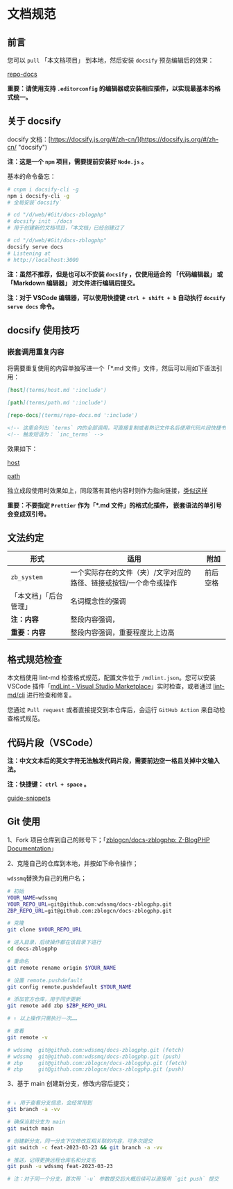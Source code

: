 # 文档规范

## 前言

您可以 `pull` 「本文档项目」 到本地，然后安装 `docsify` 预览编辑后的效果：

[repo-docs](terms/repo-docs.md ':include')

**重要：请使用支持 `.editorconfig` 的编辑器或安装相应插件，以实现最基本的格式统一。**

## 关于 docsify

docsify 文档：[https://docsify.js.org/#/zh-cn/](https://docsify.js.org/#/zh-cn/ "docsify")

**注：这是一个 `npm` 项目，需要提前安装好 `Node.js` 。**

基本的命令备忘：

```bash
# cnpm i docsify-cli -g
npm i docsify-cli -g
# 全局安装`docsify`

# cd "/d/web/#Git/docs-zblogphp"
# docsify init ./docs
# 用于创建新的文档项目，「本文档」已经创建过了

# cd "/d/web/#Git/docs-zblogphp"
docsify serve docs
# Listening at
# http://localhost:3000
```

**注：虽然不推荐，但是也可以不安装 `docsify` ，仅使用适合的 「代码编辑器」 或 「Markdown 编辑器」 对文件进行编辑后提交。**

**注：对于 VSCode 编辑器，可以使用快捷键 `ctrl + shift + b` 自动执行 `docsify serve docs` 命令。**

## docsify 使用技巧

### 嵌套调用重复内容

将需要重复使用的内容单独写进一个「\*.md 文件」文件，然后可以用如下语法引用：

```md
[host](terms/host.md ':include')

[path](terms/path.md ':include')

[repo-docs](terms/repo-docs.md ':include')

<!-- 这里会列出 `terms` 内的全部调用，可直接复制或者熟记文件名后使用代码片段快捷书写 -->
<!-- 触发短语为： `inc_terms` -->
```

效果如下：

[host](terms/host.md ':include')

[path](terms/path.md ':include')

独立成段使用时效果如上，同段落有其他内容时则作为指向链接，[类似这样](terms/repo-docs.md ':include')

**重要：不要指定 `Prettier` 作为「\*.md 文件」的格式化插件， 嵌套语法的单引号会变成双引号。**

## 文法约定

| 形式                   | 适用                                                               | 附加     |
| ---------------------- | ------------------------------------------------------------------ | -------- |
| `zb_system`            | 一个实际存在的文件（夹）/文字对应的路径、链接或按钮/一个命令或操作 | 前后空格 |
| 「本文档」「后台管理」 | 名词概念性的强调                                                   |          |
| **注：内容**           | 整段内容强调，                                                     |          |
| **重要：内容**         | 整段内容强调，重要程度比上边高                                     |          |

## 格式规范检查

本文档使用 lint-md 检查格式规范，配置文件位于 `/mdlint.json`。您可以安装 VSCode 插件「[mdLint - Visual Studio Marketplace](https://marketplace.visualstudio.com/items?itemName=wdssmq.mdlint "mdLint - Visual Studio Marketplace")」实时检查，或者通过 [lint-md/cli](https://github.com/lint-md/cli "lint-md/cli") 进行检查和修复。

您通过 `Pull request` 或者直接提交到本仓库后，会运行 `GitHub Action` 来自动检查格式规范。

## 代码片段（VSCode）

**注：中文文本后的英文字符无法触发代码片段，需要前边空一格且关掉中文输入法。**

**注：快捷键： `ctrl + space` 。**

<!-- 拆分至 guide-docs/guide-snippets.json -->
[guide-snippets](guide-docs/guide-snippets.json ':include')


## Git 使用

1、Fork 项目仓库到自己的账号下；「[zblogcn/docs-zblogphp: Z-BlogPHP Documentation](https://github.com/zblogcn/docs-zblogphp "zblogcn/docs-zblogphp: Z-BlogPHP Documentation")」

2、克隆自己的仓库到本地，并按如下命令操作；

`wdssmq`替换为自己的用户名；

```bash
# 初始
YOUR_NAME=wdssmq
YOUR_REPO_URL=git@github.com:wdssmq/docs-zblogphp.git
ZBP_REPO_URL=git@github.com:zblogcn/docs-zblogphp.git

# 克隆
git clone $YOUR_REPO_URL

# 进入目录，后续操作都在该目录下进行
cd docs-zblogphp

# 重命名
git remote rename origin $YOUR_NAME

# 设置 remote.pushdefault
git config remote.pushdefault $YOUR_NAME

# 添加官方仓库，用于同步更新
git remote add zbp $ZBP_REPO_URL

# ↑ 以上操作只需执行一次……

# 查看
git remote -v

# wdssmq  git@github.com:wdssmq/docs-zblogphp.git (fetch)
# wdssmq  git@github.com:wdssmq/docs-zblogphp.git (push)
# zbp     git@github.com:zblogcn/docs-zblogphp.git (fetch)
# zbp     git@github.com:zblogcn/docs-zblogphp.git (push)

```

3、基于 main 创建新分支，修改内容后提交；


```bash

# ↓ 用于查看分支信息，会经常用到
git branch -a -vv

# 确保当前分支为 main
git switch main

# 创建新分支，同一分支下仅修改互相关联的内容，可多次提交
git switch -c feat-2023-03-23 && git branch -a -vv

# 推送，记得更换远程仓库名和分支名
git push -u wdssmq feat-2023-03-23

# 注：对于同一个分支，首次带 `-u` 参数提交后大概后续可以直接用 `git push` 提交

```
